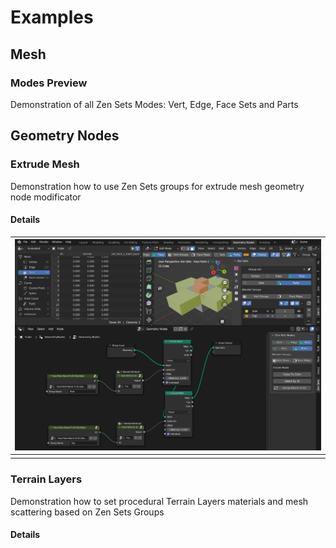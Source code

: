 # Examples

## Mesh

### Modes Preview
Demonstration of all Zen Sets Modes:
Vert, Edge, Face Sets and Parts

[//]: # (https://github.com/zen-masters/Zen-Sets/raw/main/examples/ZenSets_MeshButton.zip)

## Geometry Nodes

### Extrude Mesh
Demonstration how to use Zen Sets groups
for extrude mesh geometry node modificator

#### Details
| ![](images/extrude_mesh.png) |
|---|
| |

[//]: # (https://github.com/zen-masters/Zen-Sets/raw/main/examples/ZenSets_GroupsForExtrude.zip)

### Terrain Layers
Demonstration how to set procedural Terrain Layers materials and mesh scattering based on Zen Sets Groups

#### Details

[//]: # (https://github.com/zen-masters/Zen-Sets/raw/main/examples/ZenSets_TerrainLayers.zip)

